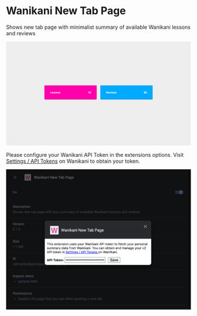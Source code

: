 # Wanikani New Tab Page

Shows new tab page with minimalist summary of available Wanikani lessons and reviews

![New tab page with two buttons, lessons and reviews. Each button also shows the count for available content](screenshots/light-theme.png)

Please configure your Wanikani API Token in the extensions options. Visit [Settings / API Tokens](https://www.wanikani.com/settings/personal_access_tokens) on Wanikani to obtain your token.

![Extensions options dialog with one input for your Wanikani API Token](screenshots/options.png)
